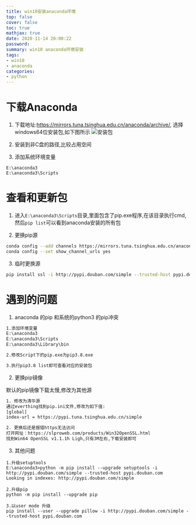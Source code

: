 ```yaml
---
title: win10安装anaconda环境
top: false
cover: false
toc: true
mathjax: true
date: 2020-11-14 20:00:22
password:
summary: win10 anaconda环境安装
tags:
- win10
- anaconda
categories:
- python
---
```


# 下载Anaconda

1. 下载地址:https://mirrors.tuna.tsinghua.edu.cn/anaconda/archive/,
选择windows64位安装包,如下图所示
![安装包](install.png)

2. 安装到非C盘的路径,比较占用空间

3. 添加系统环境变量
``` shell
E:\anaconda3
E:\anaconda3\Scripts
```

# 查看和更新包

1. 进入`E:\anaconda3\Scripts`目录,里面包含了pip.exe程序,在该目录执行cmd,然后`pip list`可以看到anaconda安装的所有包

2. 更换pip源
``` bash
conda config --add channels https://mirrors.tuna.tsinghua.edu.cn/anaconda/pkgs/free/
conda config --set show_channel_urls yes
```

3. 临时更换源
``` bash
pip install ssl -i http://pypi.douban.com/simple --trusted-host pypi.douban.com
```

# 遇到的问题

1. anaconda 的pip 和系统的python3 的pip冲突

``` bash
1.添加环境变量
E:\anaconda3
E:\anaconda3\Scripts
E:\anaconda3\Library\bin

2.修改Script下的pip.exe为pip3.8.exe

3.执行pip3.8 list即可查看对应的安装包
```

2. 更换pip镜像

默认的pip镜像下载太慢,修改为其他源

``` bash
1. 修改为清华源
通过everthing找到pip.ini文件,修改为如下值:
[global]
index-url = https://pypi.tuna.tsinghua.edu.cn/simple

2. 更换后还是报错https无法访问
打开网址：https://slproweb.com/products/Win32OpenSSL.html
找到Win64 OpenSSL v1.1.1h Ligh,只有3M左右,下载安装即可
```

3. 其他问题

``` shell
1.升级setuptools
E:\anaconda3>python -m pip install --upgrade setuptools -i http://pypi.douban.com/simple --trusted-host pypi.douban.com
Looking in indexes: http://pypi.douban.com/simple

2.升级pip
python -m pip install --upgrade pip

3.以user mode 升级
pip install --user --upgrade pillow -i http://pypi.douban.com/simple --trusted-host pypi.douban.com
 ```